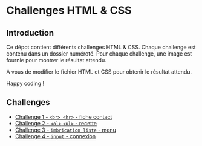 # Challenges HTML & CSS

## Introduction

Ce dépot contient différents challenges HTML & CSS. Chaque challenge est contenu dans un dossier numéroté. Pour chaque challenge, une image est fournie pour montrer le résultat attendu.

A vous de modifier le fichier HTML et CSS pour obtenir le résultat attendu.

Happy coding !

## Challenges

- [Challenge 1 - `<br> <hr>` - fiche contact ](./Challenge-1/)
- [Challenge 2 - `<ol>` `<ul>` - recette ](./Challenge-2/)
- [Challenge 3 - `imbrication liste` - menu ](./Challenge-3/)
- [Challenge 4 - `input` - connexion ](./Challenge-4/)
